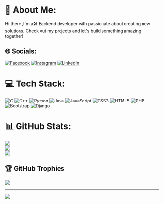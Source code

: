 # 💫 About Me:
Hi there ,I'm a🛠️ Backend developer with passionate about creating new solutions. Check out my projects and let's build something amazing together!


## 🌐 Socials:
[![Facebook](https://img.shields.io/badge/Facebook-%231877F2.svg?logo=Facebook&logoColor=white)](https://facebook.com/https://www.facebook.com/Mhr.Rony0358) [![Instagram](https://img.shields.io/badge/Instagram-%23E4405F.svg?logo=Instagram&logoColor=white)](https://instagram.com/https://www.instagram.com/mhr__rony/) [![LinkedIn](https://img.shields.io/badge/LinkedIn-%230077B5.svg?logo=linkedin&logoColor=white)](https://linkedin.com/in/https://www.linkedin.com/in/mehraf-hossen-rony-994517249/) 

# 💻 Tech Stack:
![C](https://img.shields.io/badge/c-%2300599C.svg?style=for-the-badge&logo=c&logoColor=white) ![C++](https://img.shields.io/badge/c++-%2300599C.svg?style=for-the-badge&logo=c%2B%2B&logoColor=white) ![Python](https://img.shields.io/badge/python-3670A0?style=for-the-badge&logo=python&logoColor=ffdd54) ![Java](https://img.shields.io/badge/java-%23ED8B00.svg?style=for-the-badge&logo=openjdk&logoColor=white) ![JavaScript](https://img.shields.io/badge/javascript-%23323330.svg?style=for-the-badge&logo=javascript&logoColor=%23F7DF1E) ![CSS3](https://img.shields.io/badge/css3-%231572B6.svg?style=for-the-badge&logo=css3&logoColor=white) ![HTML5](https://img.shields.io/badge/html5-%23E34F26.svg?style=for-the-badge&logo=html5&logoColor=white) ![PHP](https://img.shields.io/badge/php-%23777BB4.svg?style=for-the-badge&logo=php&logoColor=white) ![Bootstrap](https://img.shields.io/badge/bootstrap-%238511FA.svg?style=for-the-badge&logo=bootstrap&logoColor=white) ![Django](https://img.shields.io/badge/django-%23092E20.svg?style=for-the-badge&logo=django&logoColor=white)
# 📊 GitHub Stats:
![](https://github-readme-stats.vercel.app/api?username=mhrrony&theme=dark&hide_border=false&include_all_commits=true&count_private=true)<br/>
![](https://github-readme-streak-stats.herokuapp.com/?user=mhrrony&theme=dark&hide_border=false)<br/>
![](https://github-readme-stats.vercel.app/api/top-langs/?username=mhrrony&theme=dark&hide_border=false&include_all_commits=true&count_private=true&layout=compact)

## 🏆 GitHub Trophies
![](https://github-profile-trophy.vercel.app/?username=mhrrony&theme=radical&no-frame=false&no-bg=true&margin-w=4)

---
[![](https://visitcount.itsvg.in/api?id=mhrrony&icon=0&color=3)](https://visitcount.itsvg.in)

<!-- Proudly created with GPRM ( https://gprm.itsvg.in ) -->
